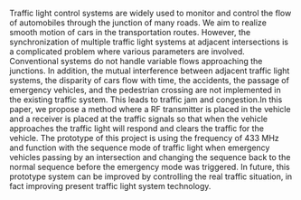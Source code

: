 Traffic light control systems are widely used to monitor and control 
the flow of automobiles through the junction of many roads. We aim to realize 
smooth motion of cars in the transportation routes. However, the 
synchronization of multiple traffic light systems at adjacent intersections is a 
complicated problem where various parameters are involved. Conventional 
systems do not handle variable flows approaching the junctions. In addition, 
the mutual interference between adjacent traffic light systems, the disparity 
of cars flow with time, the accidents, the passage of emergency vehicles, and 
the pedestrian crossing are not implemented in the existing traffic system. 
This leads to traffic jam and congestion.In this paper, we propose a method 
where a RF transmitter is placed in the vehicle and a receiver is placed at the 
traffic signals so that when the vehicle approaches the traffic light will respond 
and clears the traffic for the vehicle. The prototype of this project is using the 
frequency of 433 MHz and function with the sequence mode of traffic light 
when emergency vehicles passing by an intersection and changing the 
sequence back to the normal sequence before the emergency mode was 
triggered. In future, this prototype system can be improved by controlling the 
real traffic situation, in fact improving present traffic light system technology.
